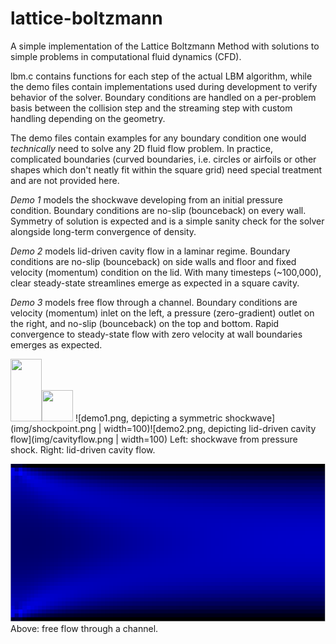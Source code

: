 # lattice-boltzmann
A simple implementation of the Lattice Boltzmann Method with solutions to simple problems in computational fluid dynamics (CFD).

lbm.c contains functions for each step of the actual LBM algorithm, while the demo files contain implementations used during development to verify behavior of the solver. Boundary conditions are handled on a per-problem basis between the collision step and the streaming step with custom handling depending on the geometry.

The demo files contain examples for any boundary condition one would *technically* need to solve any 2D fluid flow problem. In practice, complicated boundaries (curved boundaries, i.e. circles or airfoils or other shapes which don't neatly fit within the square grid) need special treatment and are not provided here.

*Demo 1* models the shockwave developing from an initial pressure condition. Boundary conditions are no-slip (bounceback) on every wall. Symmetry of solution is expected and is a simple sanity check for the solver alongside long-term convergence of density.

*Demo 2* models lid-driven cavity flow in a laminar regime. Boundary conditions are no-slip (bounceback) on side walls and floor and fixed velocity (momentum) condition on the lid. With many timesteps (~100,000), clear steady-state streamlines emerge as expected in a square cavity.

*Demo 3* models free flow through a channel. Boundary conditions are velocity (momentum) inlet on the left, a pressure (zero-gradient) outlet on the right, and no-slip (bounceback) on the top and bottom. Rapid convergence to steady-state flow with zero velocity at wall boundaries emerges as expected.

<img src="https://github.com/logan-edwards/lattice-boltzmann/tree/main/img/shockpoint.png" width="50" height="100"><img src="https://github.com/logan-edwards/lattice-boltzmann/tree/main/img/cavityflow.png" width="50" height="50">
![demo1.png, depicting a symmetric shockwave](img/shockpoint.png | width=100)![demo2.png, depicting lid-driven cavity flow](img/cavityflow.png | width=100)
Left: shockwave from pressure shock. Right: lid-driven cavity flow.

![demo3.png, depicting free channel flow](img/channelflow.png)
Above: free flow through a channel.
